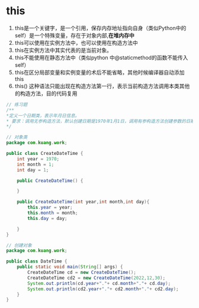 # this

1. this是一个关键字，是一个引用，保存内存地址指向自身（类似Python中的self）是一个特殊变量，存在于对象内部,**在堆内存中**
2. this可以使用在实例方法中，也可以使用在构造方法中
3. this在实例方法中其实代表的是当前对象。
4. this不能使用在静态方法中（类似python 中@staticmethod的函数不能传入self）
5. this在区分局部变量和实例变量的术后不能省略，其他时候编译器自动添加this
6. this() 这种语法只能出现在构造方法第一行，表示当前构造方法调用本类其他的构造方法，目的代码复用

```java
// 练习题
/**
*定义一个日期类，表示年月日信息。
* 要求：调用无参构造方法，默认创建日期是1970年1月1日，调用有参构造方法创建参数的日期对象
*/
```

```java
// 对象类
package com.kuang.work;

public class CreateDateTime {
    int year = 1970;
    int month = 1;
    int day = 1;

    public CreateDateTime() {

    }

    public CreateDateTime(int year,int month,int day){
        this.year = year;
        this.month = month;
        this.day = day;

    }
}

```

```java
// 创建对象
package com.kuang.work;

public class DateTime {
    public static void main(String[] args) {
        CreateDateTime cd = new CreateDateTime();
        CreateDateTime cd2 = new CreateDateTime(2022,12,30);
        System.out.println(cd.year+"."+ cd.month+"."+ cd.day);
        System.out.println(cd2.year+"."+ cd2.month+"."+ cd2.day);
    }
}

```

